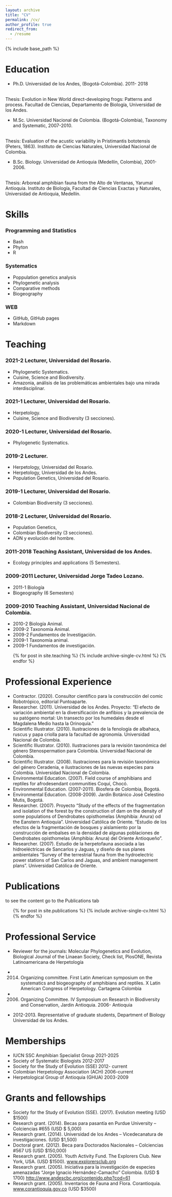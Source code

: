 ```yaml
---
layout: archive
title: "CV"
permalink: /cv/
author_profile: true
redirect_from:
  - /resume
---
```


{% include base_path %}

Education
======

* Ph.D. Universidad de los Andes, (Bogotá-Colombia). 2011- 2018
<br>
         Thesis: Evolution in New World direct-developing frogs: Patterns and process. Facultad de Ciencias, Departamento de Biología, Universidad de los Andes.
         
* M.Sc. Universidad Nacional de Colombia. (Bogotá-Colombia), Taxonomy and Systematic, 2007-2010.
<br>
        Thesis: Evaluation of the acustic variability in Pristimantis bototensis (Peters, 1863). Instituto de Ciencias Naturales, Universidad Nacional de Colombia.

* B.Sc. Biology. Universidad de Antioquia (Medellín, Colombia), 2001-2006.
<br>
        Thesis: Arboreal amphibian fauna from the Alto de Ventanas, Yarumal Antioquia. Instituto de Biología, Facultad de Ciencias Exactas y Naturales, Universidad de Antioquia, Medellín.


  
Skills
======

### Programming and Statistics
 - Bash
 - Phyton
 - R

### Systematics
 - Poppulation genetics analysis
 - Phylogenetic analysis 
 - Comparative methods 
 - Biogeography 
 
### WEB

- GitHub, GitHub pages
- Markdown


 
Teaching
======

### 2021-2 Lecturer, Universidad del Rosario.

  - Phylogenetic Systematics.
  - Cuisine, Science and Biodiversity.
  - Amazonia, análisis de las problemáticas ambientales bajo una mirada interdisciplinar.

### 2021-1 Lecturer, Universidad del Rosario.

  - Herpetology.
  - Cuisine, Science and Biodiversity  (3 secciones).

### 2020-1 Lecturer, Universidad del Rosario.

  - Phylogenetic Systematics.

### 2019-2 Lecturer.

  - Herpetology, Universidad del Rosario.
  - Herpetology, Universidad de los Andes.
  - Population Genetics, Universidad del Rosario.

### 2019-1 Lecturer, Universidad del Rosario.

  - Colombian Biodiversity (3 secciones).

### 2018-2 Lecturer, Universidad del Rosario.

  - Population Genetics,
  - Colombian Biodiversity (3 secciones).
  - ADN y evolución del hombre.


### 2011-2018 Teaching Assistant, Universidad de los Andes.

  - Ecology principles and applications (5 Semesters).


### 2009-2011 Lecturer, Universidad Jorge Tadeo Lozano.

  - 2011-1 Biología
  - Biogeography (6 Semesters) 


### 2009-2010 Teaching Assistant, Universidad Nacional de Colombia.

  - 2010-2 Biología Animal. 
  - 2009-2 Taxonomía Animal.
  - 2009-2 Fundamentos de Investigación.
  - 2009-1 Taxonomía animal.
  - 2009-1 Fundamentos de investigación.


  <ul>{% for post in site.teaching %}
    {% include archive-single-cv.html %}
  {% endfor %}</ul>
  
  
Professional Experience
======

  - Contractor. (2020). Consultor científico para la construcción del comic Robotrópico, editorial Puntoaparte.
  - Researcher. (2011). Universidad de los Andes.  Proyecto: “El efecto de variación ambiental en la diversificación de anfibios y la prevalencia de su patógeno mortal: Un transecto por los humedales desde el Magdalena Medio hasta la Orinoquía.”
  - Scientific Illustrator. (2010). Ilustraciones de la fenología de albahaca, ruscus y papa criolla para la facultad de agronomía. Universidad Nacional de Colombia.
  - Scientific Illustrator. (2010). Ilustraciones para la revisión taxonómica del género Stenospermation para Colombia. Universidad Nacional de Colombia.
  - Scientific Illustrator. (2008). Ilustraciones para la revisión taxonómica del género Ceradenia, e ilustraciones de las nuevas especies para Colombia. Universidad Nacional de Colombia.
  - Environmental Education. (2007). Field course of amphibians and reptiles for afrodesendant communities Coquí, Chocó.
  - Environmental Education. (2007-2011). Biosfera de Colombia, Bogotá.
  - Environmental Education. (2008-2009). Jardín Botánico José Celestino Mutis, Bogotá.
  - Researcher. (2007). Proyecto “Study of the effects of the fragmentation and isolation of the forest by the construction of dam on the density of some populations of Dendrobates opisthomelas (Amphibia: Anura) od the Eanstern Antioquia”. Universidad Católica de Oriente. “Estudio de los efectos de la fragmentación de bosques y aislamiento por la construcción de embalses en la densidad de algunas poblaciones de Dendrobates opisthomelas (Amphibia: Anura) del Oriente Antioqueño”.
  - Researcher. (2007). Estudio de la herpetofauna asociada a las hidroeléctricas de Sancarlos y Jaguas, y diseño de sus planes ambientales “Survey of the terrestrial fauna from the hydroelectric power stations of San Carlos and Jaguas, and ambient management plans”. Universidad Católica de Oriente.


Publications
======
to see the content go to the Publications tab
  <ul>{% for post in site.publications %}
    {% include archive-single-cv.html %}
  {% endfor %}</ul>


Professional Service 
======
- Reviewer for the journals: Molecular Phylogenetics and Evolution, Biological Journal of the Linaean Society, Check list, PlosONE, Revista Latinoamericana de Herpetología

- 2014. Organizing committee. First Latin American symposium on the systematics and biogeography of amphibians and reptiles. X Latin American Congress of Herpetology. Cartagena Colombia

- 2006. Organizing Committee. IV Symposium on Research in Biodiversity and Conservation, Jardin Antioquia. 2006- Antioquia

- 2012-2013. Representative of graduate students, Department of Biology Universidad de los Andes. 

Memberships
======
- IUCN SSC Amphibian Specialist Group 2021-2025
- Society of Systematic Biologists 2012-2017
- Society for the Study of Evolution (SSE) 2012- current
- Colombian Herpetology Association (ACH) 2006-current
- Herpetological Group of Antioquia (GHUA) 2003-2009

Grants and fellowships
======

- Society for the Study of Evolution (SSE). (2017). Evolution meeting (USD $1500)
- Research grant. (2014). Becas para pasantía en Purdue University – Colciencias #655 (USD $ 5,000)
- Research grant. (2014). Universidad de los Andes – Vicedecanatura de investigaciones. (USD $1,500)
- Doctoral grant. (2012). Beca para Doctorados Nacionales – Colciencias #567 US (USD $150,000)
- Research grant. (2005). Youth Activity Fund. The Explorers Club. New York, USA. (USD $1500). www.explorersclub.org
- Research grant. (2005). Iniciativa para la investigación de especies amenazadas “Jorge Ignacio Hernández-Camacho” Colombia. (USD $ 1700) http://www.andescbc.org/contenido.php?cod=61
- Research grant. (2005). Inventarios de Fauna and Flora. Corantioquia. www.corantioquia.gov.co (USD $3500)
